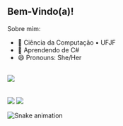 ## Bem-Vindo(a)!

Sobre mim:

- 🔭 Ciência da Computação • UFJF
- 🌱 Aprendendo de C#
- 😄 Pronouns: She/Her
<br/>

<div>
 <a href="https://github.com/vitoria-isabela">
  <img align="center" src="https://github-readme-stats.vercel.app/api?username=vitoria-isabela&show_icons=true&theme=dracula&include_all_commits=true&count_private=true" />
</a>
</div>
  
<div>
  </br>
  </br>
  <a href="https://instagram.com/v.isa.o" target="_blank"><img src="https://img.shields.io/badge/-Instagram-%23E4405F?style=for-the-badge&logo=instagram&logoColor=white" target="_blank"></a>
  <a href="https://www.linkedin.com/in/vit%C3%B3ria-isabela-de-oliveira/" target="_blank"><img src="https://img.shields.io/badge/-LinkedIn-%230077B5?style=for-the-badge&logo=linkedin&logoColor=white" target="_blank"></a>
</div> 
  
![Snake animation](https://github.com/vitoria-isabela/vitoria-isabela/blob/output/github-contribution-grid-snake.svg)

